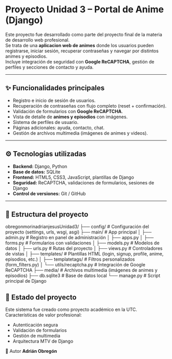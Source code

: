 # Proyecto Unidad 3 – Portal de Anime (Django)

Este proyecto fue desarrollado como parte del proyecto final de la materia de desarrollo web profesional.  
Se trata de una **aplicacion web de animes** donde los usuarios pueden registrarse, iniciar sesión, recuperar contraseñas y navegar por distintos animes y episodios.  
Incluye integración de seguridad con **Google ReCAPTCHA**, gestión de perfiles y secciones de contacto y ayuda.

---

## ✨ Funcionalidades principales
- Registro e inicio de sesión de usuarios.
- Recuperación de contraseñas con flujo completo (reset + confirmación).
- Validación de formularios con **Google ReCAPTCHA**.
- Vista de detalle de **animes y episodios** con imágenes.
- Sistema de perfiles de usuario.
- Páginas adicionales: ayuda, contacto, chat.
- Gestión de archivos multimedia (imágenes de animes y videos).

---

## ⚙️ Tecnologías utilizadas
- **Backend:** Django, Python
- **Base de datos:** SQLite  
- **Frontend:** HTML5, CSS3, JavaScript, plantillas de Django  
- **Seguridad:** ReCAPTCHA, validaciones de formularios, sesiones de Django  
- **Control de versiones:** Git / GitHub  

---

## 📂 Estructura del proyecto
obregonmorinadrianjesusUnidad3/
├── config/                 # Configuración del proyecto (settings, urls, wsgi, asgi)
├── main/                   # App principal
│   ├── admin.py            # Registro en panel de administración
│   ├── apps.py
│   ├── forms.py            # Formularios con validaciones
│   ├── models.py           # Modelos de datos
│   ├── urls.py             # Rutas del proyecto
│   ├── views.py            # Controladores de vistas
│   ├── templates/          # Plantillas HTML (login, signup, profile, anime, episodios, etc.)
│   ├── templatetags/       # Filtros personalizados (form_filters.py)
│   └── utils/recaptcha.py  # Integración de Google ReCAPTCHA
├── media/                  # Archivos multimedia (imágenes de animes y episodios)
├── db.sqlite3              # Base de datos local
└── manage.py               # Script principal de Django

## 📌 Estado del proyecto
Este sistema fue creado como proyecto académico en la UTC.
Características de valor profesional:
- Autenticación segura
- Validación de formularios
- Gestión de multimedia
- Arquitectura MTV de Django

👤 Autor
**Adrián Obregón**
